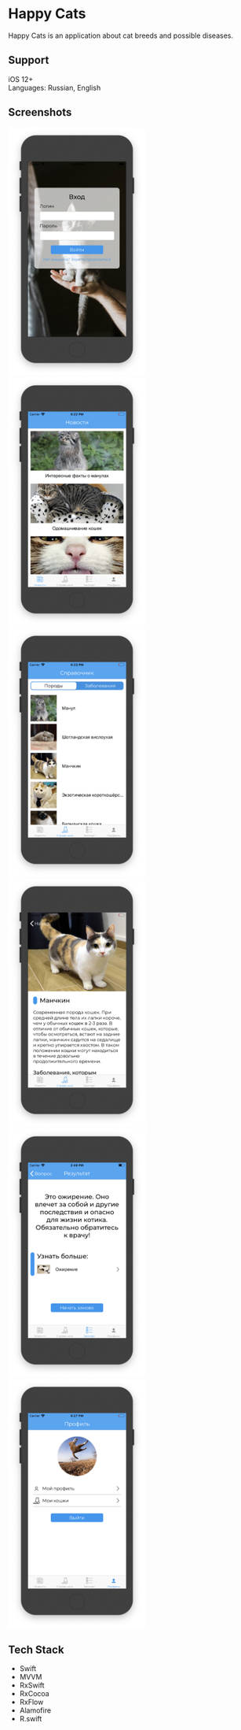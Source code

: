 # Happy Cats
Happy Cats is an application about cat breeds and possible diseases.

## Support
iOS 12+<br/>
Languages: Russian, English

## Screenshots
<p float="left">
  <img src='ReadmeImages/SignIn.png' width='280'>
  <img src='ReadmeImages/news-list.png' width='280'>
  <img src='ReadmeImages/breedList.png' width='280'>
  <img src='ReadmeImages/breed1.png' width='280'>
  <img src='ReadmeImages/expert-result.png' width='280'>
  <img src='ReadmeImages/profile.png' width='280'>
</p>

## Tech Stack
- Swift
- MVVM
- RxSwift
- RxCocoa
- RxFlow
- Alamofire
- R.swift
